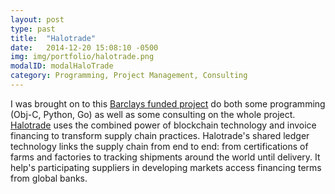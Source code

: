 ```yaml
---
layout: post
type: past
title:  "Halotrade"
date:   2014-12-20 15:08:10 -0500
img: img/portfolio/halotrade.png
modalID: modalHaloTrade
category: Programming, Project Management, Consulting
---
```


I was brought on to this [Barclays funded project][barclays-link] do both some programming (Obj-C, Python, Go) as well as some consulting on the whole project. [Halotrade][halotrade-link] uses the combined power of blockchain technology and invoice financing to transform supply chain practices. Halotrade's shared ledger technology links the supply chain from end to end: from certifications of farms and factories to tracking shipments around the world until delivery. It help's participating suppliers in developing markets access financing terms from global banks.

[halotrade-link]: http://halotrade.io/new/
[barclays-link]: http://www.barclaysaccelerator.com/#/
